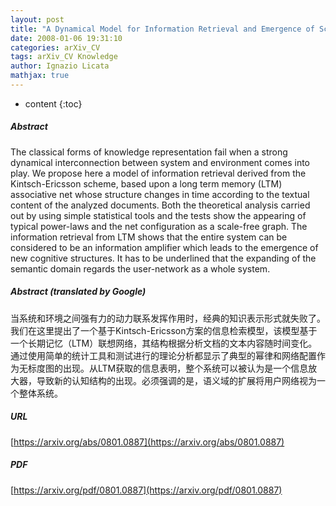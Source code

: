 ```yaml
---
layout: post
title: "A Dynamical Model for Information Retrieval and Emergence of Scale-Free Clusters in a Long Term Memory Network"
date: 2008-01-06 19:31:10
categories: arXiv_CV
tags: arXiv_CV Knowledge
author: Ignazio Licata
mathjax: true
---
```


* content
{:toc}

##### Abstract
The classical forms of knowledge representation fail when a strong dynamical interconnection between system and environment comes into play. We propose here a model of information retrieval derived from the Kintsch-Ericsson scheme, based upon a long term memory (LTM) associative net whose structure changes in time according to the textual content of the analyzed documents. Both the theoretical analysis carried out by using simple statistical tools and the tests show the appearing of typical power-laws and the net configuration as a scale-free graph. The information retrieval from LTM shows that the entire system can be considered to be an information amplifier which leads to the emergence of new cognitive structures. It has to be underlined that the expanding of the semantic domain regards the user-network as a whole system.

##### Abstract (translated by Google)
当系统和环境之间强有力的动力联系发挥作用时，经典的知识表示形式就失败了。我们在这里提出了一个基于Kintsch-Ericsson方案的信息检索模型，该模型基于一个长期记忆（LTM）联想网络，其结构根据分析文档的文本内容随时间变化。通过使用简单的统计工具和测试进行的理论分析都显示了典型的幂律和网络配置作为无标度图的出现。从LTM获取的信息表明，整个系统可以被认为是一个信息放大器，导致新的认知结构的出现。必须强调的是，语义域的扩展将用户网络视为一个整体系统。

##### URL
[https://arxiv.org/abs/0801.0887](https://arxiv.org/abs/0801.0887)

##### PDF
[https://arxiv.org/pdf/0801.0887](https://arxiv.org/pdf/0801.0887)

